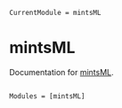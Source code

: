 ```@meta
CurrentModule = mintsML
```

# mintsML

Documentation for [mintsML](https://github.com/mi3nts/mintsML.jl).

```@index
```

```@autodocs
Modules = [mintsML]
```
